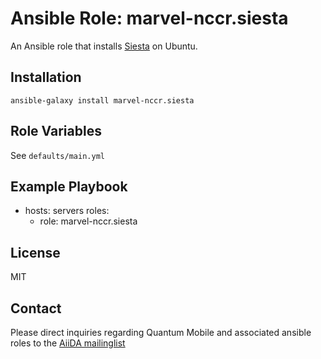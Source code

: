 # Ansible Role: marvel-nccr.siesta

An Ansible role that installs [Siesta](https://launchpad.net/siesta) on Ubuntu.

## Installation

`ansible-galaxy install marvel-nccr.siesta`

## Role Variables

See `defaults/main.yml`

## Example Playbook

  - hosts: servers
    roles:
    - role: marvel-nccr.siesta

## License

MIT

## Contact

Please direct inquiries regarding Quantum Mobile and associated ansible roles to the [AiiDA mailinglist](http://www.aiida.net/mailing-list/)
